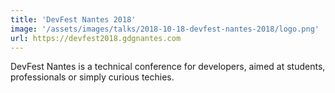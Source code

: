 ```yaml
---
title: 'DevFest Nantes 2018'
image: '/assets/images/talks/2018-10-18-devfest-nantes-2018/logo.png'
url: https://devfest2018.gdgnantes.com
---
```


DevFest Nantes is a technical conference for developers, aimed at students,
professionals or simply curious techies.
